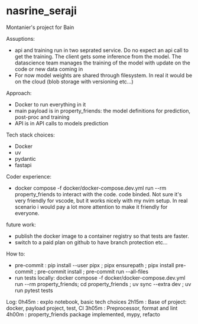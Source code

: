 # nasrine_seraji
Montanier's project for Bain

Assuptions:
- api and training run in two seprated service. Do no expect an api call to get the training. The client gets 
some inference from the model. The datascience team manages the training of the model with update on the code
or new data coming in
- For now model weights are shared through filesystem. In real it would be on the cloud (blob storage with 
versioning etc...)

Approach:
- Docker to run everything in it
- main payload is in property_friends:
    the model
    definitions for prediction, post-proc and training
- API is in API
    calls to models prediction

Tech stack choices:
- Docker
- uv
- pydantic
- fastapi

Coder experience:
- docker compose -f docker/docker-compose.dev.yml run --rm property_friends to interact with the code. code binded. Not sure it's very
friendly for vscode, but it works nicely with my nvim setup. In real scenario i would pay a lot more attention
to make it friendly for everyone.

future work:
- publish the docker image to a container registry so that tests are faster.
- switch to a paid plan on github to have branch protection etc...

How to:
- pre-commit : pip install --user pipx ;  pipx ensurepath ; pipx install pre-commit ; pre-commit install ; pre-commit run --all-files
- run tests locally:  docker compose -f docker/docker-compose.dev.yml run --rm property_friends; cd property_friends ; uv sync --extra dev ;  uv run pytest tests


Log:
0h45m : explo notebook, basic tech choices
2h15m : Base of project: docker, payload project, test, CI
3h05m : Preprocessor, format and lint
4h00m : property_friends package implemented, mypy, refacto
